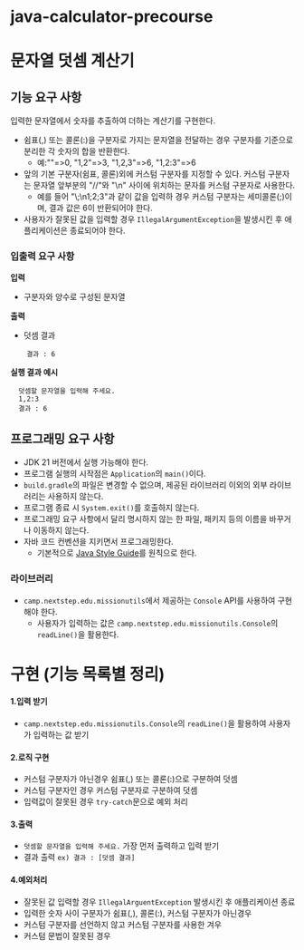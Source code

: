 # java-calculator-precourse

# 문자열 덧셈 계산기


## 기능 요구 사항
입력한 문자열에서 숫자를 추출하여 더하는 계산기를 구현한다.
  * 쉼표(,) 또는 콜론(:)을 구분자로 가지는 문자열을 전달하는 경우 구분자를 기준으로 분리한 각 숫자의 합을 반환한다.
    * 예:""=>0, "1,2"=>3, "1,2,3"=>6, "1,2:3"=>6
  * 앞의 기본 구분자(쉼표, 콜론)외에 커스텀 구분자를 지정할 수 있다. 커스텀 구분자는 문자열 앞부분의 "//"와 "\n" 사이에 위치하는 문자를 커스텀 구분자로 사용한다.
    * 예를 들어 "\\;\n1;2;3"과 같이 값을 입력하 경우 커스텀 구분자는 세미콜론(;)이며, 결과 값은 6이 반환되어야 한다.
  * 사용자가 잘못된 값을 입력할 경우 `IllegalArgumentException`을 발생시킨 후 애플리케이션은 종료되어야 한다.

### 입출력 요구 사항

**입력**
  * 구분자와 양수로 구성된 문자열

**출력**

  * 덧셈 결과
  ```
      결과 : 6
  ```
**실행 결과 예시**

```
  덧셈할 문자열을 입력해 주세요.
  1,2:3
  결과 : 6
```

## 프로그래밍 요구 사항
  * JDK 21 버전에서 실행 가능해야 한다.
  * 프로그램 실행의 시작점은 `Application`의 `main()`이다.
  * `build.gradle`의 파일은 변경할 수 없으며, 제공된 라이브러리 이외의 외부 라이브러리는 사용하지 않는다.
  * 프로그램 종료 시 `System.exit()`를 호출하지 않는다.
  * 프로그래밍 요구 사항에서 달리 명시하지 않는 한 파일, 패키지 등의 이름을 바꾸거나 이동하지 않는다.
  * 자바 코드 컨벤션을 지키면서 프로그래밍한다.
    * 기본적으로 [Java Style Guide](https://github.com/woowacourse/woowacourse-docs/tree/main/styleguide/java)를 원칙으로 한다.

### 라이브러리
  * `camp.nextstep.edu.missionutils`에서 제공하는 `Console` API를 사용하여 구현해야 한다.
    * 사용자가 입력하는 값은 `camp.nextstep.edu.missionutils.Console`의 `readLine()`을 활용한다.



# 구현 (기능 목록별 정리)

 #### 1.입력 받기
  * `camp.nextstep.edu.missionutils.Console`의 `readLine()`을 활용하여 사용자가 입력하는 값 받기

 #### 2.로직 구현
  * 커스텀 구분자가 아닌경우 쉼표(,) 또는 콜론(:)으로 구분하여 덧셈
  * 커스텀 구분자인 경우 커스텀 구분자로 구분하여 덧셈
  * 입력값이 잘못된 경우 `try-catch`문으로 예외 처리

 #### 3.출력
  * `덧셈할 문자열을 입력해 주세요.` 가장 먼저 출력하고 입력 받기
  * 결과 출력 `ex) 결과 : [덧셈 결과] `

 #### 4.예외처리
  * 잘못된 값 입력할 경우 `IllegalArguentException` 발생시킨 후 애플리케이션 종료
   * 입력한 숫자 사이 구분자가 쉼표(,), 콜론(:), 커스텀 구분자가 아닌경우
   * 커스텀 구분자를 선언하지 않고 커스텀 구분자를 사용한 겨우
   * 커스텀 문법이 잘못된 경우
